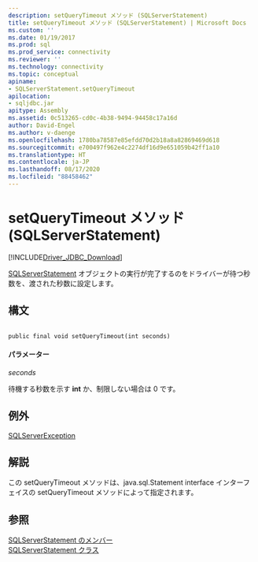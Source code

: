 ```yaml
---
description: setQueryTimeout メソッド (SQLServerStatement)
title: setQueryTimeout メソッド (SQLServerStatement) | Microsoft Docs
ms.custom: ''
ms.date: 01/19/2017
ms.prod: sql
ms.prod_service: connectivity
ms.reviewer: ''
ms.technology: connectivity
ms.topic: conceptual
apiname:
- SQLServerStatement.setQueryTimeout
apilocation:
- sqljdbc.jar
apitype: Assembly
ms.assetid: 0c513265-cd0c-4b38-9494-94458c17a16d
author: David-Engel
ms.author: v-daenge
ms.openlocfilehash: 1780ba78587e85efdd70d2b18a8a82869469d618
ms.sourcegitcommit: e700497f962e4c2274df16d9e651059b42ff1a10
ms.translationtype: HT
ms.contentlocale: ja-JP
ms.lasthandoff: 08/17/2020
ms.locfileid: "88458462"
---
```

# <a name="setquerytimeout-method-sqlserverstatement"></a>setQueryTimeout メソッド (SQLServerStatement)
[!INCLUDE[Driver_JDBC_Download](../../../includes/driver_jdbc_download.md)]

  [SQLServerStatement](../../../connect/jdbc/reference/sqlserverstatement-class.md) オブジェクトの実行が完了するのをドライバーが待つ秒数を、渡された秒数に設定します。  
  
## <a name="syntax"></a>構文  
  
```  
  
public final void setQueryTimeout(int seconds)  
```  
  
#### <a name="parameters"></a>パラメーター  
 *seconds*  
  
 待機する秒数を示す **int** か、制限しない場合は 0 です。  
  
## <a name="exceptions"></a>例外  
 [SQLServerException](../../../connect/jdbc/reference/sqlserverexception-class.md)  
  
## <a name="remarks"></a>解説  
 この setQueryTimeout メソッドは、java.sql.Statement interface インターフェイスの setQueryTimeout メソッドによって指定されます。  
  
## <a name="see-also"></a>参照  
 [SQLServerStatement のメンバー](../../../connect/jdbc/reference/sqlserverstatement-members.md)   
 [SQLServerStatement クラス](../../../connect/jdbc/reference/sqlserverstatement-class.md)  
  
  
